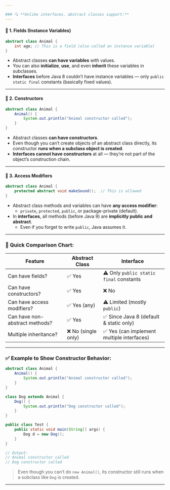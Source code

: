 ```yaml
---

### 🔍 **Unlike interfaces, abstract classes support:**
---
```


#### 🔹 **1. Fields (Instance Variables)**
```java
abstract class Animal {
    int age; // This is a field (also called an instance variable)
}
```

- Abstract classes **can have variables** with values.
- You can also **initialize**, **use**, and even **inherit** these variables in subclasses.
- **Interfaces** before Java 8 couldn’t have instance variables — only `public static final` constants (basically fixed values).

---

#### 🔹 **2. Constructors**
```java
abstract class Animal {
    Animal() {
        System.out.println("Animal constructor called");
    }
}
```

- Abstract classes **can have constructors**.
- Even though you can’t create objects of an abstract class directly, its constructor **runs when a subclass object is created**.
- **Interfaces cannot have constructors** at all — they’re not part of the object’s construction chain.

---

#### 🔹 **3. Access Modifiers**
```java
abstract class Animal {
    protected abstract void makeSound();  // This is allowed
}
```

- Abstract class methods and variables can have **any access modifier**:
  - `private`, `protected`, `public`, or package-private (default).
- In **interfaces**, all methods (before Java 9) are **implicitly public and abstract**.
  - Even if you forget to write `public`, Java assumes it.

---

### 📌 Quick Comparison Chart:

| Feature            | Abstract Class     | Interface                 |
|--------------------|--------------------|----------------------------|
| Can have fields?   | ✅ Yes              | ⚠️ Only `public static final` constants |
| Can have constructors? | ✅ Yes          | ❌ No                     |
| Can have access modifiers? | ✅ Yes (any) | ⚠️ Limited (mostly `public`) |
| Can have non-abstract methods? | ✅ Yes   | ✅ Since Java 8 (default & static only) |
| Multiple inheritance? | ❌ No (single only) | ✅ Yes (can implement multiple interfaces) |

---

### ✅ Example to Show Constructor Behavior:
```java
abstract class Animal {
    Animal() {
        System.out.println("Animal constructor called");
    }
}

class Dog extends Animal {
    Dog() {
        System.out.println("Dog constructor called");
    }
}

public class Test {
    public static void main(String[] args) {
        Dog d = new Dog();
    }
}

// Output:
// Animal constructor called
// Dog constructor called
```
> Even though you can’t do `new Animal()`, its constructor still runs when a subclass like `Dog` is created.

---

